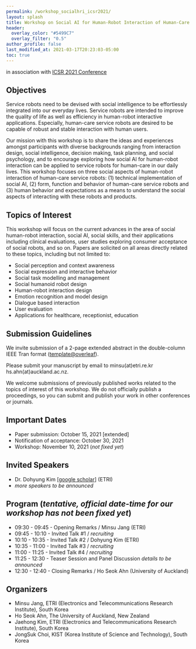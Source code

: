 ```yaml
---
permalink: /workshop_socialhri_icsr2021/
layout: splash
title: Workshop on Social AI for Human-Robot Interaction of Human-Care Robots
header:
  overlay_color: "#5499C7"
  overlay_filter: "0.5"
author_profile: false
last_modified_at: 2021-03-17T20:23:03-05:00
toc: true
---
```


in association with [ICSR 2021 Conference](http://www.colips.org/conferences/icsr2021/wp/)

## Objectives

Service robots need to be devised with social intelligence to be effortlessly integrated into our everyday lives. Service robots are intended to improve the quality of life as well as efficiency in human-robot interactive applications. Especially, human-care service robots are desired to be capable of robust and stable interaction with human users.

Our mission with this workshop is to share the ideas and experiences amongst participants with diverse backgrounds ranging from interaction design, social intelligence, decision making, task planning, and social psychology, and to encourage exploring how social AI for human-robot interaction can be applied to service robots for human-care in our daily lives. This workshop focuses on three social aspects of human-robot interaction of human-care service robots: (1) technical implementation of social AI, (2) form, function and behavior of human-care service robots and (3) human behavior and expectations as a means to understand the social aspects of interacting with these robots and products.

## Topics of Interest

This workshop will focus on the current advances in the area of social human-robot interaction, social AI, social skills, and their applications including clinical evaluations, user studies exploring consumer acceptance of social robots, and so on. Papers are solicited on all areas directly related to these topics, including but not limited to:

- Social perception and context awareness
- Social expression and interactive behavior
- Social task modelling and management
- Social humanoid robot design
- Human-robot interaction design
- Emotion recognition and model design
- Dialogue based interaction
- User evaluation
- Applications for healthcare, receptionist, education

## Submission Guidelines

We invite submission of a 2-page extended abstract in the double-column IEEE Tran format ([template@overleaf](https://www.overleaf.com/latex/templates/ieee-conference-template-example/nsncsyjfmpxy)). 

Please submit your manuscript by email to minsu(at)etri.re.kr hs.ahn(at)auckland.ac.nz.

We welcome submissions of previously published works related to the topics of interest of this workshop. We do not officially publish a proceedings, so you can submit and publish your work in other conferences or journals.

## Important Dates

- Paper submission: October 15, 2021 [extended]
- Notification of acceptance: October 30, 2021
- Workshop: November 10, 2021 (*not fixed yet*)

## Invited Speakers

- Dr. Dohyung Kim [[google scholar](https://scholar.google.com/scholar?hl=en&as_sdt=0%2C5&q=Dohyung+Kim+etri&btnG=)] (ETRI)
- *more speakers to be announced*

## Program (*tentative, official date-time for our workshop has not been fixed yet*)

- 09:30 - 09:45 - Opening Remarks / Minsu Jang (ETRI)
- 09:45 - 10:10 - Invited Talk #1 / *recruiting*
- 10:10 - 10:35 - Invited Talk #2 / Dohyung Kim (ETRI)
- 10:35 - 11:00 - Invited Talk #3 / *recruiting*
- 11:00 - 11:25 - Invited Talk #4 / *recruiting*
- 11:25 - 12:30 - Teaser Session and Panel Discussion *details to be announced*
- 12:30 - 12:40 - Closing Remarks / Ho Seok Ahn (University of Auckland)

## Organizers

- Minsu Jang, ETRI (Electronics and Telecommunications Research Institute), South Korea
- Ho Seok Ahn, The University of Auckland, New Zealand
- Jaehong Kim, ETRI (Electronics and Telecommunications Research Institute), South Korea
- JongSuk Choi, KIST (Korea Institute of Science and Technology), South Korea
